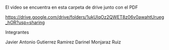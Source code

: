 El video se encuentra en esta carpeta de drive junto con el PDF

https://drive.google.com/drive/folders/1ukUIqOz2QWET8z06v0awahtUrueg_hOR?usp=sharing


Integrantes 

Javier Antonio Gutierrez Ramirez 
Darinel Monjaraz Ruiz
